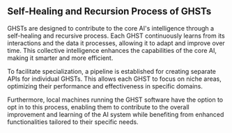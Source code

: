 ## Self-Healing and Recursion Process of GHSTs

GHSTs are designed to contribute to the core AI's intelligence through a self-healing and recursive process. Each GHST continuously learns from its interactions and the data it processes, allowing it to adapt and improve over time. This collective intelligence enhances the capabilities of the core AI, making it smarter and more efficient.

To facilitate specialization, a pipeline is established for creating separate APIs for individual GHSTs. This allows each GHST to focus on niche areas, optimizing their performance and effectiveness in specific domains.

Furthermore, local machines running the GHST software have the option to opt in to this process, enabling them to contribute to the overall improvement and learning of the AI system while benefiting from enhanced functionalities tailored to their specific needs.
